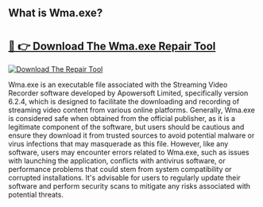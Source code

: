 ## What is Wma.exe? 

# <h2><a href="https://exedetect.com/download.php?Wma.exe">🔗 👉 Download The Wma.exe Repair Tool</a></h2>

[![Download The Repair Tool](https://exedetect.com/download-button.jpg)](https://exedetect.com/download.php?Wma.exe)

Wma.exe is an executable file associated with the Streaming Video Recorder software developed by Apowersoft Limited, specifically version 6.2.4, which is designed to facilitate the downloading and recording of streaming video content from various online platforms. Generally, Wma.exe is considered safe when obtained from the official publisher, as it is a legitimate component of the software, but users should be cautious and ensure they download it from trusted sources to avoid potential malware or virus infections that may masquerade as this file. However, like any software, users may encounter errors related to Wma.exe, such as issues with launching the application, conflicts with antivirus software, or performance problems that could stem from system compatibility or corrupted installations. It's advisable for users to regularly update their software and perform security scans to mitigate any risks associated with potential threats.